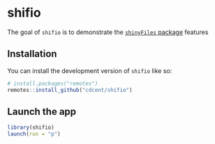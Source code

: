 
<!-- README.md is generated from README.Rmd. Please edit that file -->

# shifio

<!-- badges: start -->

<!-- badges: end -->

The goal of `shifio` is to demonstrate the [`shinyFiles`
package](https://github.com/thomasp85/shinyFiles) features

## Installation

You can install the development version of `shifio` like so:

``` r
# install.packages("remotes")
remotes::install_github("cdcent/shifio")
```

## Launch the app

``` r
library(shifio)
launch(run = "p")
```
